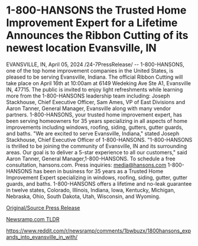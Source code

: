 # 1-800-HANSONS the Trusted Home Improvement Expert for a Lifetime Announces the Ribbon Cutting of its newest location Evansville, IN

EVANSVILLE, IN, April 05, 2024 /24-7PressRelease/ -- 1-800-HANSONS, one of the top home improvement companies in the United States, is pleased to be serving Evansville, Indiana.   The official Ribbon Cutting will take place on April 16th at 10:00am at 6149 Wedeking Ave Ste A1, Evansville IN, 47715.  The public is invited to enjoy light refreshments while learning more from the 1-800-HANSONS leadership team including: Joseph Stackhouse, Chief Executive Officer, Sam Ames, VP of East Divisions and Aaron Tanner, General Manager, Evansville along with many vendor partners.   1-800-HANSONS, your trusted home improvement expert, has been serving homeowners for 35 years specializing in all aspects of home improvements including windows, roofing, siding, gutters, gutter guards, and baths. "We are excited to serve Evansville, Indiana," stated Joseph Stackhouse, Chief Executive Officer of 1-800-HANSONS.   "1-800-HANSONS is thrilled to be joining the community of Evansville, IN and its surrounding areas. Our goal is to deliver a 5-star experience to all our customers," said Aaron Tanner, General Manager,1-800-HANSONS.   To schedule a free consultation, hansons.com. Press inquiries: media@hansons.com  1-800-HANSONS has been in business for 35 years as a Trusted Home Improvement Expert specializing in windows, roofing, siding, gutter, gutter guards, and baths. 1-800-HANSONS offers a lifetime and no-leak guarantee in twelve states, Colorado, Illinois, Indiana, Iowa, Kentucky, Michigan, Nebraska, Ohio, South Dakota, Utah, Wisconsin, and Wyoming. 

[Original/Source Press Release](https://www.24-7pressrelease.com/press-release/509848/1-800-hansons-the-trusted-home-improvement-expert-for-a-lifetime-announces-the-ribbon-cutting-of-its-newest-location-evansville-in)
                    

[Newsramp.com TLDR](None) 

https://www.reddit.com/r/newsramp/comments/1bwbuzx/1800hansons_expands_into_evansville_in_with/
